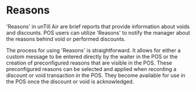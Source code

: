 # Reasons

'Reasons' in unTill Air are brief reports that provide information about voids and discounts. POS users can utilize 'Reasons' to notify the manager about the reasons behind void or performed discounts.&#x20;

The process for using 'Reasons' is straightforward. It allows for either a custom message to be entered directly by the waiter in the POS or the creation of preconfigured reasons that are visible in the POS. These preconfigured reasons can be selected and applied when recording a discount or void transaction in the POS. They become available for use in the POS once the discount or void is acknowledged.
